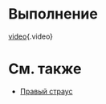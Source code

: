 <!-- TITLE: Страус левый из латерала -->
# Выполнение
[video](/uploads/AvestruzLeft.mp4){.video}

# См. также

- [Правый страус](AvestruzRight)
